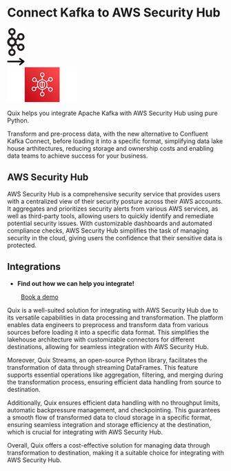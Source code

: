 # Connect Kafka to AWS Security Hub

<div class="connect-images cards blog-grid-card" markdown>
<div>
<img src="../images/kafka_logo.png" width="40px" />
</div>
<div>
<img src="../images/arrow.svg" width="40px" />
</div>
<div>
<img src="./images/aws-security-hub_1.jpg" />
</div>
</div>

Quix helps you integrate Apache Kafka with AWS Security Hub using pure Python.

Transform and pre-process data, with the new alternative to Confluent Kafka Connect, before loading it into a specific format, simplifying data lake house arthitectures, reducing storage and ownership costs and enabling data teams to achieve success for your business.

## AWS Security Hub

AWS Security Hub is a comprehensive security service that provides users with a centralized view of their security posture across their AWS accounts. It aggregates and prioritizes security alerts from various AWS services, as well as third-party tools, allowing users to quickly identify and remediate potential security issues. With customizable dashboards and automated compliance checks, AWS Security Hub simplifies the task of managing security in the cloud, giving users the confidence that their sensitive data is protected.

## Integrations

<div class="grid cards" markdown>

- __Find out how we can help you integrate!__

    <a class="md-button md-button--primary" href="https://share.hsforms.com/1iW0TmZzKQMChk0lxd_tGiw4yjw2?__hstc=175542013.2303933fbd746c0ac86d9ccbe9bc9100.1728383268831.1729603416735.1729620918855.31&__hssc=175542013.1.1729620918855&__hsfp=2132701734" target="_blank" style="margin:.5rem;">Book a demo</a>

</div>


Quix is a well-suited solution for integrating with AWS Security Hub due to its versatile capabilities in data processing and transformation. The platform enables data engineers to preprocess and transform data from various sources before loading it into a specific data format. This simplifies the lakehouse architecture with customizable connectors for different destinations, allowing for seamless integration with AWS Security Hub.

Moreover, Quix Streams, an open-source Python library, facilitates the transformation of data through streaming DataFrames. This feature supports essential operations like aggregation, filtering, and merging during the transformation process, ensuring efficient data handling from source to destination.

Additionally, Quix ensures efficient data handling with no throughput limits, automatic backpressure management, and checkpointing. This guarantees a smooth flow of transformed data to cloud storage in a specific format, ensuring seamless integration and storage efficiency at the destination, which is crucial for integrating with AWS Security Hub.

Overall, Quix offers a cost-effective solution for managing data through transformation to destination, making it a suitable choice for integrating with AWS Security Hub.

